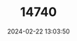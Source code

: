 ---
title: "14740"
category: "Neusticomys monticolus"
draft: false
date: 2024-02-22 13:03:50
languages:
  English: ["Montane Fish-eating Rat"]
---